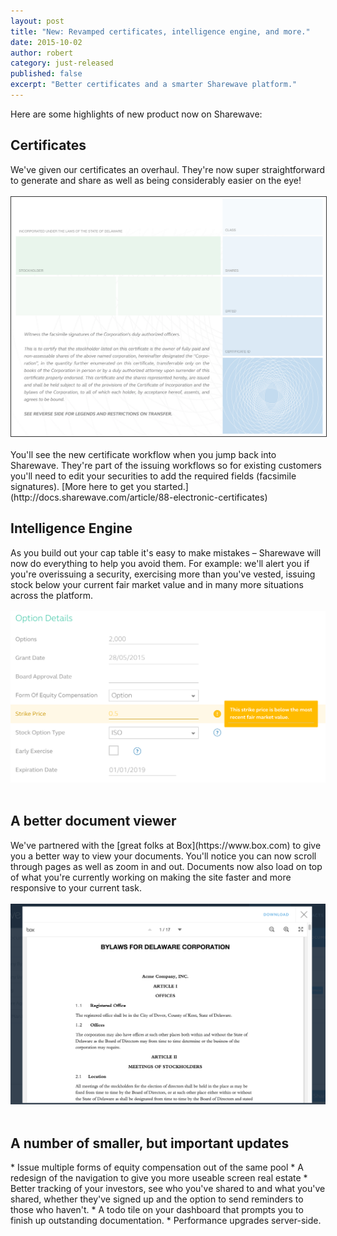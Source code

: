 ```yaml
---
layout: post
title: "New: Revamped certificates, intelligence engine, and more."
date: 2015-10-02
author: robert
category: just-released
published: false
excerpt: "Better certificates and a smarter Sharewave platform."
---
```

Here are some highlights of new product now on Sharewave:

<h2 style="text-align: left">Certificates</h2>
We've given our certificates an overhaul. They're now super straightforward to generate and share as well as being considerably easier on the eye!
<br><br>
<img style="border: 1px solid rgb(51, 51, 51);" src="/images/blank_cert.png">
<br><br>
You'll see the new certificate workflow when you jump back into Sharewave. They're part of the issuing workflows so for existing customers you'll need to edit your securities to add the required fields (facsimile signatures).
[More here to get you started.](http://docs.sharewave.com/article/88-electronic-certificates)

<h2 style="text-align: left">Intelligence Engine</h2>
As you build out your cap table it's easy to make mistakes &ndash; Sharewave will now do everything to help you avoid them. For example: we'll alert you if you're overissuing a security, exercising more than you've vested, issuing stock below your current fair market value and in many more situations across the platform.
<br><br>
<img src="/images/belowvalue.png">
<br><br>


<h2 style="text-align: left">A better document viewer</h2>
We've partnered with the [great folks at Box](https://www.box.com) to give you a better way to view your documents. You'll notice you can now scroll through pages as well as zoom in and out. Documents now also load on top of what you're currently working on making the site faster and more responsive to your current task.
<br><br>
<img src="/images/boxviewer.png">
<br><br>

<h2 style="text-align: left">A number of smaller, but important updates</h2>
* Issue multiple forms of equity compensation out of the same pool
* A redesign of the navigation to give you more useable screen real estate
* Better tracking of your investors, see who you've shared to and what you've shared, whether they've signed up and the option to send reminders to those who haven't.
* A todo tile on your dashboard that prompts you to finish up outstanding documentation.
* Performance upgrades server-side.
